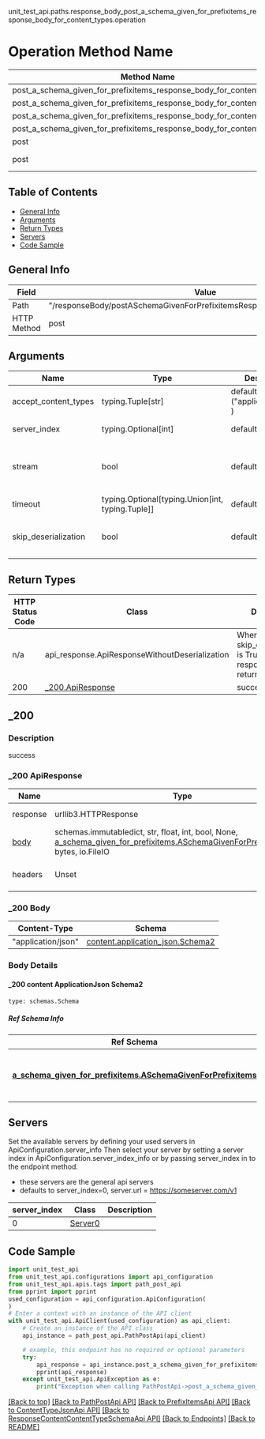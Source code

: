 unit_test_api.paths.response_body_post_a_schema_given_for_prefixitems_response_body_for_content_types.operation
# Operation Method Name

| Method Name | Api Class | Notes |
| ----------- | --------- | ----- |
| post_a_schema_given_for_prefixitems_response_body_for_content_types | [PathPostApi](../../apis/tags/path_post_api.md) | This api is only for tag=path.post |
| post_a_schema_given_for_prefixitems_response_body_for_content_types | [PrefixItemsApi](../../apis/tags/prefix_items_api.md) | This api is only for tag=prefixItems |
| post_a_schema_given_for_prefixitems_response_body_for_content_types | [ContentTypeJsonApi](../../apis/tags/content_type_json_api.md) | This api is only for tag=contentType_json |
| post_a_schema_given_for_prefixitems_response_body_for_content_types | [ResponseContentContentTypeSchemaApi](../../apis/tags/response_content_content_type_schema_api.md) | This api is only for tag=response.content.contentType.schema |
| post | ApiForPost | This api is only for this endpoint |
| post | ResponseBodyPostASchemaGivenForPrefixitemsResponseBodyForContentTypes | This api is only for path=/responseBody/postASchemaGivenForPrefixitemsResponseBodyForContentTypes |

## Table of Contents
- [General Info](#general-info)
- [Arguments](#arguments)
- [Return Types](#return-types)
- [Servers](#servers)
- [Code Sample](#code-sample)

## General Info
| Field | Value |
| ----- | ----- |
| Path | "/responseBody/postASchemaGivenForPrefixitemsResponseBodyForContentTypes" |
| HTTP Method | post |

## Arguments

Name | Type | Description  | Notes
------------- | ------------- | ------------- | -------------
accept_content_types | typing.Tuple[str] | default is ("application/json", ) | Tells the server the content type(s) that are accepted by the client
server_index | typing.Optional[int] | default is None | Allows one to select a different [server](#servers). If not None, must be one of [0]
stream | bool | default is False | if True then the response.content will be streamed and loaded from a file like object. When downloading a file, set this to True to force the code to deserialize the content to a FileSchema file
timeout | typing.Optional[typing.Union[int, typing.Tuple]] | default is None | the timeout used by the rest client
skip_deserialization | bool | default is False | when True, headers and body will be unset and an instance of api_response.ApiResponseWithoutDeserialization will be returned

## Return Types

HTTP Status Code | Class | Description
------------- | ------------- | -------------
n/a | api_response.ApiResponseWithoutDeserialization | When skip_deserialization is True this response is returned
200 | [_200.ApiResponse](#_200-apiresponse) | success

## _200

### Description
success

### _200 ApiResponse
Name | Type | Description  | Notes
------------- | ------------- | ------------- | -------------
response | urllib3.HTTPResponse | Raw response |
[body](#_200-body) | schemas.immutabledict, str, float, int, bool, None, [a_schema_given_for_prefixitems.ASchemaGivenForPrefixitemsTuple](../../components/schema/a_schema_given_for_prefixitems.md#aschemagivenforprefixitemstuple), bytes, io.FileIO |  |
headers | Unset | headers were not defined |

### _200 Body
Content-Type | Schema
------------ | -------
"application/json" | [content.application_json.Schema2](#_200-content-applicationjson-schema2)

### Body Details
#### _200 content ApplicationJson Schema2
```
type: schemas.Schema
```

##### Ref Schema Info
Ref Schema | Input Type | Output Type
---------- | ---------- | -----------
[**a_schema_given_for_prefixitems.ASchemaGivenForPrefixitems**](../../components/schema/a_schema_given_for_prefixitems.md) | dict, schemas.immutabledict, str, datetime.date, datetime.datetime, uuid.UUID, int, float, bool, None, [a_schema_given_for_prefixitems.ASchemaGivenForPrefixitemsTupleInput](../../components/schema/a_schema_given_for_prefixitems.md#aschemagivenforprefixitemstupleinput), [a_schema_given_for_prefixitems.ASchemaGivenForPrefixitemsTuple](../../components/schema/a_schema_given_for_prefixitems.md#aschemagivenforprefixitemstuple), bytes, io.FileIO, io.BufferedReader | schemas.immutabledict, str, float, int, bool, None, [a_schema_given_for_prefixitems.ASchemaGivenForPrefixitemsTuple](../../components/schema/a_schema_given_for_prefixitems.md#aschemagivenforprefixitemstuple), bytes, io.FileIO

## Servers

Set the available servers by defining your used servers in ApiConfiguration.server_info
Then select your server by setting a server index in ApiConfiguration.server_index_info or by
passing server_index in to the endpoint method.
- these servers are the general api servers
- defaults to server_index=0, server.url = https://someserver.com/v1

server_index | Class | Description
------------ | ----- | ------------
0 | [Server0](../../servers/server_0.md) |

## Code Sample

```python
import unit_test_api
from unit_test_api.configurations import api_configuration
from unit_test_api.apis.tags import path_post_api
from pprint import pprint
used_configuration = api_configuration.ApiConfiguration(
)
# Enter a context with an instance of the API client
with unit_test_api.ApiClient(used_configuration) as api_client:
    # Create an instance of the API class
    api_instance = path_post_api.PathPostApi(api_client)

    # example, this endpoint has no required or optional parameters
    try:
        api_response = api_instance.post_a_schema_given_for_prefixitems_response_body_for_content_types()
        pprint(api_response)
    except unit_test_api.ApiException as e:
        print("Exception when calling PathPostApi->post_a_schema_given_for_prefixitems_response_body_for_content_types: %s\n" % e)
```

[[Back to top]](#top)
[[Back to PathPostApi API]](../../apis/tags/path_post_api.md)
[[Back to PrefixItemsApi API]](../../apis/tags/prefix_items_api.md)
[[Back to ContentTypeJsonApi API]](../../apis/tags/content_type_json_api.md)
[[Back to ResponseContentContentTypeSchemaApi API]](../../apis/tags/response_content_content_type_schema_api.md)
[[Back to Endpoints]](../../../README.md#Endpoints) [[Back to README]](../../../README.md)